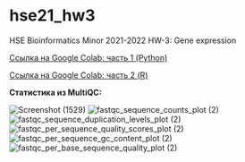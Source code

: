 # hse21_hw3
HSE Bioinformatics Minor 2021-2022 HW-3: Gene expression

[Ссылка на Google Colab: часть 1 (Python)](https://colab.research.google.com/drive/1iVs4QMeTIWgSyf6KHaZkczPIe4mXY9CT?usp=sharing)

[Ссылка на Google Colab: часть 2 (R)](https://colab.research.google.com/drive/1MD8WNpAv6BLt8l94h8VE-10lP8b080uk?usp=sharing)

**Статистика из MultiQC:**

![Screenshot (1529)](https://user-images.githubusercontent.com/60008375/144599592-981963bd-f07d-4071-99ea-670c89dd35ac.png)
![fastqc_sequence_counts_plot (2)](https://user-images.githubusercontent.com/60008375/144599613-db4b35bd-42b4-4796-8db1-2b020ff908a8.png)
![fastqc_sequence_duplication_levels_plot (2)](https://user-images.githubusercontent.com/60008375/144599620-80caac9a-7fd1-4231-aeca-67687ca13dbb.png)
![fastqc_per_sequence_quality_scores_plot (2)](https://user-images.githubusercontent.com/60008375/144599623-ad5ce9fa-c6aa-47bc-bf41-b4acc9f37506.png)
![fastqc_per_sequence_gc_content_plot (2)](https://user-images.githubusercontent.com/60008375/144599628-71ed2139-e9e0-44d2-8df8-971254ffc901.png)
![fastqc_per_base_sequence_quality_plot (2)](https://user-images.githubusercontent.com/60008375/144599634-7d5429fe-aed4-4eea-8297-cf915fa487fa.png)
